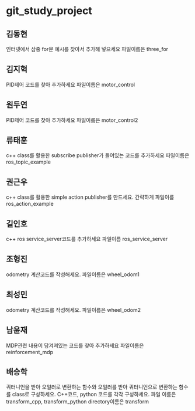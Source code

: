 # git_study_project

## 김동현
인터넷에서 삼중 for문 예시를 찾아서 추가해 넣으세요
파일이름은 three_for

## 김지혁
PID제어 코드를 찾아 추가하세요
파일이름은 motor_control

## 원두연
PID제어 코드를 찾아 추가하세요
파일이름은 motor_control2

## 류태훈
c++ class를 활용한 subscribe publisher가 들어있는 코드를 추가하세요
파일이름은 ros_topic_example

## 권근우
c++ class를 활용한 simple action publisher를 만드세요.
간략하게
파일이름 ros_action_example

## 길인호
c++ ros service_server코드를 추가하세요
파일이름 ros_service_server

## 조형진
odometry 계산코드를 작성해세요.
파일이름은 wheel_odom1

## 최성민
odometry 계산코드를 작성해세요.
파일이름은 wheel_odom2

## 남윤재
MDP관련 내용이 담겨져있는 코드를 찾아 추가하세요
파일이름은 reinforcement_mdp

## 배승학
쿼터니언을 받아 오일러로 변환하는 함수와 오일러를 받아 쿼터니언으로 변환하는 함수를 class로 구성하세요.
C++코드, python 코드를 각각 구성하세요.
파일 이름은 transform_cpp, transform_python
directory이름은  transform

